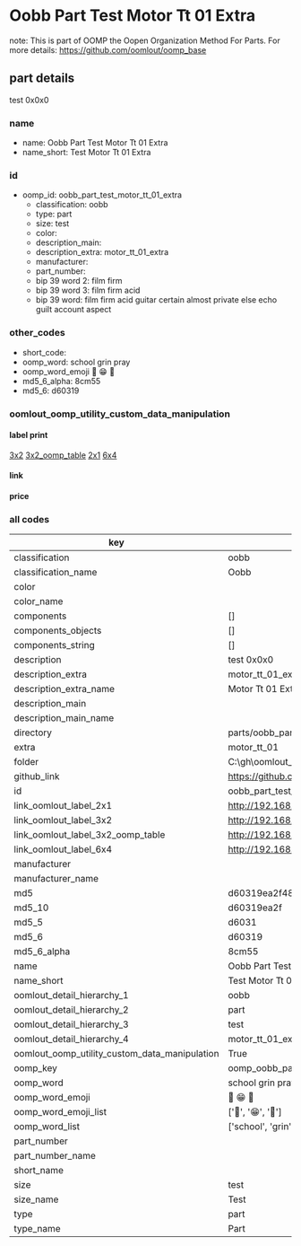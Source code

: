 # Oobb Part Test Motor Tt 01 Extra  

note: This is part of OOMP the Oopen Organization Method For Parts. For more details: https://github.com/oomlout/oomp_base

##  part details
  



test 0x0x0



### name
* name: Oobb Part Test Motor Tt 01 Extra
* name_short: Test Motor Tt 01 Extra
### id
* oomp_id: oobb_part_test_motor_tt_01_extra
  * classification: oobb
  * type: part
  * size: test
  * color: 
  * description_main: 
  * description_extra: motor_tt_01_extra
  * manufacturer: 
  * part_number: 
  * bip 39 word 2: film firm
  * bip 39 word 3: film firm acid
  * bip 39 word: film firm acid guitar certain almost private else echo guilt account aspect

### other_codes
* short_code: 
* oomp_word: school grin pray
* oomp_word_emoji :school: :grin: :pray:
* md5_6_alpha: 8cm55
* md5_6: d60319






### oomlout_oomp_utility_custom_data_manipulation
#### label print
[3x2](http://192.168.1.245:1112/?label=oomp%208cm55)
[3x2_oomp_table](http://192.168.1.108:1112/?label=oomp%208cm55)
[2x1](http://192.168.1.242:1112/?label=oomp%208cm55)
[6x4](http://192.168.1.55:1112/?label=oomp%208cm55)    

#### link

                              

#### price







### all codes 
| key | value |  
| --- | --- |  
| classification | oobb |  
| classification_name | Oobb |  
| color |  |  
| color_name |  |  
| components | [] |  
| components_objects | [] |  
| components_string | [] |  
| description | test 0x0x0 |  
| description_extra | motor_tt_01_extra |  
| description_extra_name | Motor Tt 01 Extra |  
| description_main |  |  
| description_main_name |  |  
| directory | parts/oobb_part_test_motor_tt_01_extra |  
| extra | motor_tt_01 |  
| folder | C:\gh\oomlout_oobb_version_4_generated_parts\parts\oobb_part_test_motor_tt_01_extra |  
| github_link | https://github.com/oomlout/oomlout_oomp_part_src/tree/main/parts/oobb_part_test_motor_tt_01_extra |  
| id | oobb_part_test_motor_tt_01_extra |  
| link_oomlout_label_2x1 | http://192.168.1.242:1112/?label=oomp%208cm55 |  
| link_oomlout_label_3x2 | http://192.168.1.245:1112/?label=oomp%208cm55 |  
| link_oomlout_label_3x2_oomp_table | http://192.168.1.108:1112/?label=oomp%208cm55 |  
| link_oomlout_label_6x4 | http://192.168.1.55:1112/?label=oomp%208cm55 |  
| manufacturer |  |  
| manufacturer_name |  |  
| md5 | d60319ea2f4835641b12d67c03d5d2b2 |  
| md5_10 | d60319ea2f |  
| md5_5 | d6031 |  
| md5_6 | d60319 |  
| md5_6_alpha | 8cm55 |  
| name | Oobb Part Test Motor Tt 01 Extra |  
| name_short | Test Motor Tt 01 Extra |  
| oomlout_detail_hierarchy_1 | oobb |  
| oomlout_detail_hierarchy_2 | part |  
| oomlout_detail_hierarchy_3 | test |  
| oomlout_detail_hierarchy_4 | motor_tt_01_extra |  
| oomlout_oomp_utility_custom_data_manipulation | True |  
| oomp_key | oomp_oobb_part_test_motor_tt_01_extra |  
| oomp_word | school grin pray |  
| oomp_word_emoji | :school: :grin: :pray: |  
| oomp_word_emoji_list | [':school:', ':grin:', ':pray:'] |  
| oomp_word_list | ['school', 'grin', 'pray'] |  
| part_number |  |  
| part_number_name |  |  
| short_name |  |  
| size | test |  
| size_name | Test |  
| type | part |  
| type_name | Part |  
